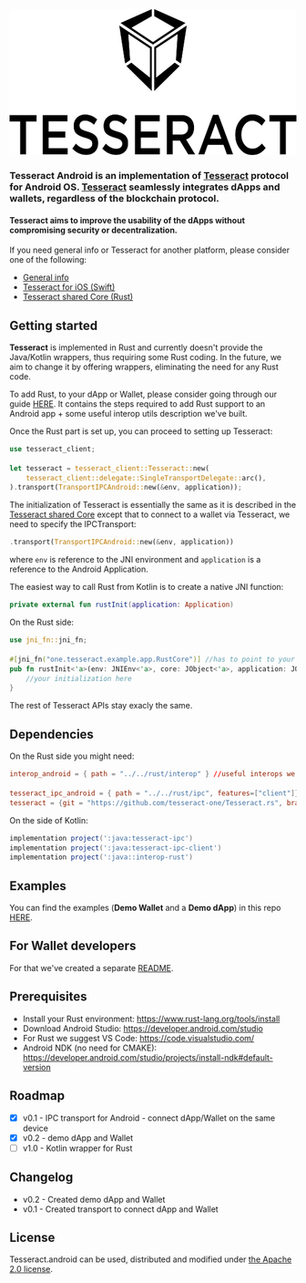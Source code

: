 <p align="center">
	<a href="http://tesseract.one/">
		<img alt="Tesseract" src ="./VerticalBlack.svg" height=256/>
	</a>
</p>

### **Tesseract Android** is an implementation of [Tesseract](https://tesseract.one/) protocol for Android OS. [Tesseract](https://tesseract.one/) seamlessly integrates dApps and wallets, regardless of the blockchain protocol.

#### **Tesseract** aims to improve the usability of the dApps without compromising security or decentralization.

If you need general info or Tesseract for another platform, please consider one of the following:
* [General info](https://github.com/tesseract-one/)
* [Tesseract for iOS (Swift)](https://github.com/tesseract-one/Tesseract.swift)
* [Tesseract shared Core (Rust)](https://github.com/tesseract-one/Tesseract.rs)


## Getting started

**Tesseract** is implemented in Rust and currently doesn't provide the Java/Kotlin wrappers, thus requiring some Rust coding. In the future, we aim to change it by offering wrappers, eliminating the need for any Rust code.

To add Rust, to your dApp or Wallet, please consider going through our guide [HERE](./RUST.MD). It contains the steps required to add Rust support to an Android app + some useful interop utils description we've built.

Once the Rust part is set up, you can proceed to setting up Tesseract:

```rust
use tesseract_client;

let tesseract = tesseract_client::Tesseract::new(
	tesseract_client::delegate::SingleTransportDelegate::arc(),
).transport(TransportIPCAndroid::new(&env, application));
```

The initialization of Tesseract is essentially the same as it is described in the [Tesseract shared Core](tesseract-one/Tesseract.rs) except that to connect to a wallet via Tesseract, we need to specify the IPCTransport:

```rust
.transport(TransportIPCAndroid::new(&env, application))
```

where `env` is reference to the JNI environment and `application` is a reference to the Android Application.

The easiest way to call Rust from Kotlin is to create a native JNI function:
```kotlin
private external fun rustInit(application: Application)
```

On the Rust side:

```rust
use jni_fn::jni_fn;

#[jni_fn("one.tesseract.example.app.RustCore")] //has to point to your actuall class in Kotlin
pub fn rustInit<'a>(env: JNIEnv<'a>, core: JObject<'a>, application: JObject<'a>) {
	//your initialization here
}
```

The rest of Tesseract APIs stay exacly the same.

## Dependencies

On the Rust side you might need:

```toml
interop_android = { path = "../../rust/interop" } //useful interops we've created to easier interact with java

tesseract_ipc_android = { path = "../../rust/ipc", features=["client"]}
tesseract = {git = "https://github.com/tesseract-one/Tesseract.rs", branch="master", features=["client"]}
```

On the side of Kotlin:

```gradle
implementation project(':java:tesseract-ipc')
implementation project(':java:tesseract-ipc-client')
implementation project(':java::interop-rust')
```

## Examples

You can find the examples (**Demo Wallet** and a **Demo dApp**) in this repo [HERE](./examples).

## For Wallet developers

For that we've created a separate [README](./WALLET.MD).

## Prerequisites
* Install your Rust environment: https://www.rust-lang.org/tools/install
* Download Android Studio: https://developer.android.com/studio
* For Rust we suggest VS Code: https://code.visualstudio.com/
* Android NDK (no need for CMAKE): https://developer.android.com/studio/projects/install-ndk#default-version

## Roadmap

- [x] v0.1 - IPC transport for Android - connect dApp/Wallet on the same device
- [x] v0.2 - demo dApp and Wallet
- [ ] v1.0 - Kotlin wrapper for Rust

## Changelog

* v0.2 - Created demo dApp and Wallet
* v0.1 - Created transport to connect dApp and Wallet

## License

Tesseract.android can be used, distributed and modified under [the Apache 2.0 license](LICENSE).
